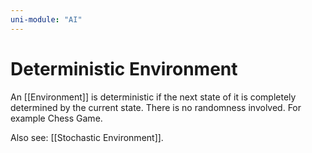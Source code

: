 ```yaml
---
uni-module: "AI"
---
```


# Deterministic Environment

An [[Environment]] is deterministic if the next state of it is completely determined by the current state. There is no randomness involved. For example Chess Game.

Also see: [[Stochastic Environment]].
